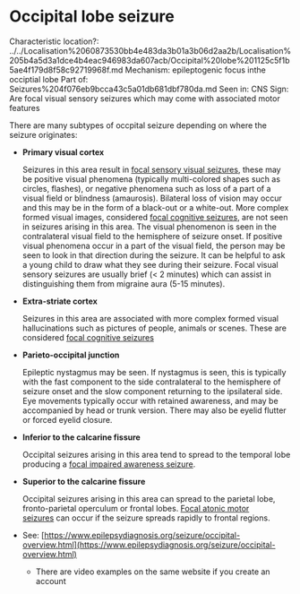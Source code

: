# Occipital lobe seizure

Characteristic location?: ../../Localisation%2060873530bb4e483da3b01a3b06d2aa2b/Localisation%205b4a5d3a1dce4b4eac946983da607acb/Occipital%20lobe%201125c5f1b5ae4f179d8f58c92719968f.md
Mechanism: epileptogenic focus inthe occiptial lobe
Part of: Seizures%204f076eb9bcca43c5a01db681dbf780da.md
Seen in: CNS
Sign: Are focal visual sensory seizures which may come with associated motor features

There are many subtypes of occpital seizure depending on where the seizure originates:

- **Primary visual cortex**

    Seizures in this area result in [focal sensory visual seizures](https://www.epilepsydiagnosis.org/seizure/sensory-overview.html), these may be positive visual phenomena (typically multi-colored shapes such as circles, flashes), or negative phenomena such as loss of a part of a visual field or blindness (amaurosis). Bilateral loss of vision may occur and this may be in the form of a black-out or a white-out. More complex formed visual images, considered [focal cognitive seizures](https://www.epilepsydiagnosis.org/seizure/cognitive-overview.html), are not seen in seizures arising in this area. The visual phenomenon is seen in the contralateral visual field to the hemisphere of seizure onset. If positive visual phenomena occur in a part of the visual field, the person may be seen to look in that direction during the seizure. It can be helpful to ask a young child to draw what they see during their seizure. Focal visual sensory seizures are usually brief (< 2 minutes) which can assist in distinguishing them from migraine aura (5-15 minutes).

- **Extra-striate cortex**

    Seizures in this area are associated with more complex formed visual hallucinations such as pictures of people, animals or scenes. These are considered [focal cognitive seizures](https://www.epilepsydiagnosis.org/seizure/cognitive-overview.html)

- **Parieto-occipital junction**

    Epileptic nystagmus may be seen. If nystagmus is seen, this is typically with the fast component to the side contralateral to the hemisphere of seizure onset and the slow component returning to the ipsilateral side. Eye movements typically occur with retained awareness, and may be accompanied by head or trunk version. There may also be eyelid flutter or forced eyelid closure.

- **Inferior to the calcarine fissure**

    Occipital seizures arising in this area tend to spread to the temporal lobe producing a [focal impaired awareness seizure](https://www.epilepsydiagnosis.org/seizure/focal-impaired-awareness-overview).

- **Superior to the calcarine fissure**

    Occipital seizures arising in this area can spread to the parietal lobe, fronto-parietal operculum or frontal lobes. [Focal atonic motor seizures](https://www.epilepsydiagnosis.org/seizure/motor-overview.html) can occur if the seizure spreads rapidly to frontal regions.

- See: [https://www.epilepsydiagnosis.org/seizure/occipital-overview.html](https://www.epilepsydiagnosis.org/seizure/occipital-overview.html)
    - There are video examples on the same website if you create an account
